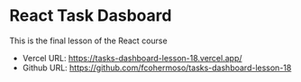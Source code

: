 # React Task Dasboard

This is the final lesson of the React course

- Vercel URL: https://tasks-dashboard-lesson-18.vercel.app/
- Github URL: https://github.com/fcohermoso/tasks-dashboard-lesson-18
